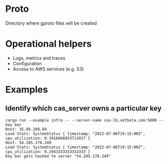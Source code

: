 # Proto
Directory where gproto files will be created

# Operational helpers
- Logs, metrics and traces
- Configuration
- Access to AWS services (e.g. S3)

# Examples
## Identify which cas_server owns a particular key
```
cargo run --example infra -- --server-name cas-lb.xetbeta.com:5000 --key bar
Host: 35.89.208.89
Load Stats: SystemStatus { timestamp: "2022-07-06T19:15:00Z", cpu_utilization: 0.3416666833712037 }
Host: 54.245.178.249
Load Stats: SystemStatus { timestamp: "2022-07-06T19:15:00Z", cpu_utilization: 0.2943333333333333 }
Key bar gets hashed to server "54.245.178.249"
```
